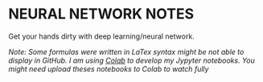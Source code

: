 # NEURAL NETWORK NOTES

Get your hands dirty with deep learning/neural network.


_Note: Some formulas were written in LaTex syntax might be not able to display in GitHub. I am using [Colab](https://colab.research.google.com) to develop my Jypyter notebooks. You might need upload theses notebooks to Colab to watch fully_ 
